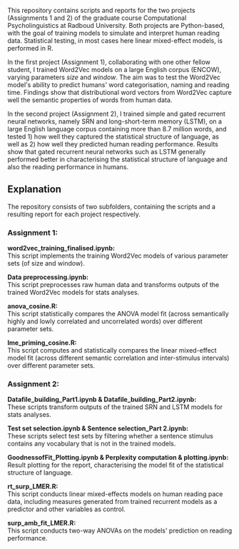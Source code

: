 This repository contains scripts and reports for the two projects (Assignments 1 and 2) of the graduate course Computational Psycholinguistics at Radboud University. Both projects are Python-based, with the goal of training models to simulate and interpret human reading data. Statistical testing, in most cases here linear mixed-effect models, is performed in R.

In the first project (Assignment 1), collaborating with one other fellow student, I trained Word2Vec models on a large English corpus (ENCOW), varying parameters _size_ and _window_. The aim was to test the Word2Vec model's ability to predict humans' word categorisation, naming and reading time. Findings show that distributional word
vectors from Word2Vec capture well the semantic properties of words from human data.

In the second project (Assignment 2), I trained simple and gated recurrent neural networks, namely SRN and long-short-term memory (LSTM), on a large English language corpus containing more than 8.7 million words, and tested 1) how well they captured the statistical structure of language, as well as 2) how well they predicted human reading performance. Results show that gated recurrent neural networks such as LSTM generally performed better in characterising the statistical structure of language and also the reading performance in humans.

## Explanation
The repository consists of two subfolders, containing the scripts and a resulting report for each project respectively. 

### Assignment 1:

<b>word2vec_training_finalised.ipynb:</b>\
This script implements the training Word2Vec models of various parameter sets (of size and window).

<b>Data preprocessing.ipynb:</b>\
This script preprocesses raw human data and transforms outputs of the trained Word2Vec models for stats analyses.

<b>anova_cosine.R:</b>\
This script statistically compares the ANOVA model fit (across semantically highly and lowly correlated and uncorrelated words) over different parameter sets.

<b>lme_priming_cosine.R:</b>\
This script computes and statistically compares the linear mixed-effect model fit (across different semantic correlation and inter-stimulus intervals) over different parameter sets.

### Assignment 2:

<b>Datafile_building_Part1.ipynb & Datafile_building_Part2.ipynb:</b>\
These scripts transform outputs of the trained SRN and LSTM models for stats analyses.

<b>Test set selection.ipynb & Sentence selection_Part 2.ipynb:</b>\
These scripts select test sets by filtering whether a sentence stimulus contains any vocabulary that is not in the trained models.

<b>GoodnessofFit_Plotting.ipynb & Perplexity computation & plotting.ipynb:</b>\
Result plotting for the report, characterising the model fit of the statistical structure of language.

<b>rt_surp_LMER.R:</b>\
This script conducts linear mixed-effects models on human reading pace data, including measures generated from trained recurrent models as a predictor and other variables as control.

<b>surp_amb_fit_LMER.R:</b>\
This script conducts two-way ANOVAs on the models' prediction on reading performance.
